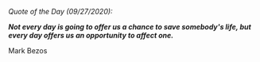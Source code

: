 *Quote of the Day (09/27/2020):*

_**Not every day is going to offer us a chance to save somebody's life, but every day offers us an opportunity to affect one.**_

Mark Bezos
